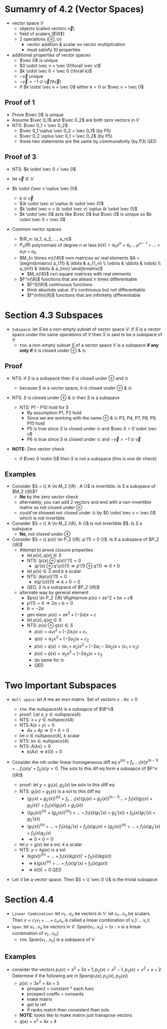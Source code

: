 # Sumamry of 4.2 (Vector Spaces)
- vector space $V$
    - objects (called vectors $\vec v$)
    - field of scalars ($\R$)
    - 2 operations ($\oplus, \odot$)
        - vector addition & scalar on vector multiplication
        - must satisfy 10 properties
- additional properties of vector spaces
    - $\vec 0$ is unique
    - $0 \odot \vec v = \vec 0(\forall \vec v)$
    - $k \odot \vec 0 = \vec 0 (\forall k)$
    - $- \vec v$ unique
    - $- \vec v = -1 \odot \vec v (\forall \vec v)$
    - if $k \odot \vec v = \vec 0$ either $k = 0$ or $\vec v = \vec 0$

## Proof of 1
- Prove $\vec 0$ is unique
- Assume $\vec 0_1$ and $\vec 0_2$ are both zero vectors in $V$
- NTS: $\vec 0_1 = \vec 0_2$
    - $\vec 0_1 \oplus \vec 0_2 = \vec 0_1$ (by P5)
    - $\vec 0_2 \oplus \vec 0_1 = \vec 0_2$ (by P5)
    - these two statements are the same by communativity (by P3) QED

## Proof of 3
- NTS: $k \odot \vec 0 = \vec 0$
- let $\vec v \in V$
- $k \odot (\vec v \oplus \vec 0)$
    - $k \odot \vec v$
    - $(k \odot \vec v) \oplus (k \odot \vec 0)$
    - $k \odot \vec v = (k \odot \vec v) \oplus (k \odot \vec 0)$
    - $k \odot \vec 0$ acts like $\vec 0$ but $\vec 0$ is unique so $k \odot \vec 0 = \vec 0$

- Common vector spaces
    - $\R_n: (a_1, a_2, ..., a_n)$
    - $P_n(R)$ polynomials of degree n or less $p(x) = a_n x^n + a_{n - 1} x^{n - 1} + ... + a_1 x + a_0$
    - $M_{n \times m}(\R)$ nxm matrices w/ real elements $A = \begin{bmatrix} a_{11} & \ldots & a_{1_n} \\ \vdots & \ddots & \vdots \\ a_{m1} & \ldots & a_{mn} \end{bmatrix}$
        - $M_n(\R)$ nxn square matrices with real elements
    - $F^n(\R)$ functions that are atleast n times differentiable
        - $F^0(\R)$ continuous functions
        - think absolute value. it's continuous but not differentiable
        - $f^\infin(\R)$ functions that are infinitetly differentiable

# Section 4.3 Subspaces
- `Subspace`: let $S$ be a non-empty subset of vector space $V$. If $S$ is a vector space under the same operations of $V$ then $S$ is said to be a subspace of $V$
    - `thm`: a non-empty subset $S$ of a vector space $V$ is a subspace **if any only if** it is closed under $\oplus$ & $\odot$

## Proof
- NTS: if $S$ is a subspace then $S$ is closed under $\oplus$ and $\odot$
    - because $S$ is a vector space, it is closed under $\oplus$ & $\odot$
- NTS: $S$ is closed under $\oplus$ & $\odot$ then $S$ is a subspace
    - NTS: P1 - P10 hold for S
        - By assumption P1, P2 hold
        - Since we are working with the same $\oplus$ & $\odot$ P3, P4, P7, P8, P9, P10 hold
        - P5 is true since $S$ is closed under $\odot$ and $\vec 0 = 0 \odot \vec v$
        - P6 is true since $S$ is closed under $\odot$ and $- \vec v = -1 \odot \vec v$

- **NOTE**: Zero vector check
    - if $\vec 0 \notin S$ then $S$ is not a subspace (this is one dir check)

## Examples
- Consider $S = \{ A \in M_2 (\R) : A \}$ is invertible. Is $S$ a subspace of $M_2 (\R)$?
    - **No** by the zero vector check
    - alternately, you can add 2 vectors and end with a non-invertible matrix so not closed under $\oplus$
    - could've showed not closed under $\odot$ by $0 \odot \vec v = \vec 0$ which is not invertible
- Consider $S = \{ A \in M_2 (\R), A \}$ is not invertible $$. Is $S$ a subspace
    - **No**, not closed under $\oplus$
- Consider $S = \{ p(x) \in P_2 (\R): p'(1) = 0 \}$. Is $S$ a subspace of $P_2 (\R)$
    - Attempt to prove closure properties
        - let $p(x), q(x) \in S$
        - NTS: $(p(x) \oplus q(x))'(1) = 0$
            - $(p'(x) \oplus q'(x))(1) \Rightarrow p'(1) \oplus q'(1) \Rightarrow 0 + 0$
        - let $p(x) \in S$ and $k$ a scalar
        - NTS: $(kp(x))'(1) = 0$
            - $k(p'(x))(1) \Rightarrow k \times 0 = 0$
        - QED. $S$ is a subspace of $P_2 (\R)$
    - alternate way by general element
        - $p(x) \in P_2 (\R) \Rightarrow p(x) = ax^2 + bx + c$
        - $p'(1) = 0 \Rightarrow 2a +b = 0$
        - $b = -2a$
        - gen elem: $p(x) = ax^2 + (-2a)x + c$
        - let $p(x), q(x) \in S$
        - NTS: $p(x) \oplus q(x) \in S$
            - $p(x) = a_1 x^2 + (-2a_1)x + c_1$
            - $q(x) = a_2 x^2 + (-2a_2)x + c_2$
            - $p(x) + q(x) = (a_1 + a_2) x^2 + (-2a_1 -2a_2)x + (c_1 + c_2)$
            - $p(x) + q(x) = a_2 x^2 + (-2a_3)x + c_3$
            - do same for $\odot$
            - QED

# Two Important Subspaces
- `Null space`: let $A$ me an mxn matrix. Set of vectors $x: Ax = 0$
    - `thm`: the nullspace(A) is a subsapce of $\R^n$
    - proof: Let $x, y \in nullspace(A)$
    - NTS: $x + y \in nullspace(A)$
    - NTS $A(x + y) = 0$
        - $Ax + Ay \Rightarrow 0 + 0 = 0$
    - let $x \in nullspace(A)$, $k$ scalar
    - NTS: $kx \in nullspace(A)$
    - NTS: $A(kx) = 0$
        - $k(Ax) \Rightarrow k(0) = 0$

- Consider the nth order linear homogeneous diff eq $y^{(n)} + f_{n - 1}(x) y^{(n -1)} + ... f_1 (x)y' + f_0 (x)y = 0$. The sols to this dif eq form a subsapce of $F^n (\R)$
    - proof: let $y = g_1(x), g_2(x)$ be sols to this diff eq
    - NTS: $g_1(x) + g_2(x)$ is a sol to this diff eq
        - $(g_1(x) + g_2(x))^{(n)} + f_{n - 1}(x)(g_1(x) + g_2(x))^{(n - 1)} ... + f_1(x)(g_1(x) + g_2(x))' + f_0(x)(g_1(x) + g_2(x))$
        - $((g_1(x))^{(n)} + (g_2(x))^{(n)}) + ... + f_1(x)(g_1'(x) + g_2'(x)) + f_0(x)(g_1'(x) + g_2'(x))$
        - $(g_1(x))^{(n)} + ... + f_1(x)g_1'(x) + f_0(x)g_1(x) + (g_2(x))^{(n)} + ... + f_1(x)g_2'(x) + f_0(x)g_2(x)$
        - $\Rightarrow 0 + 0 = 0$
    - let $y = g(x)$ be a sol, $k$ a scalar
    - NTS: $y = kg(x)$ is a sol
        - $(kg(x))^{(n)} + ... + f_1(x)(kg(x))' + f_0(x)(kg(x))$
        - $\Rightarrow k(g(x)^{(n)} + ... + f_1(x)g'(x) + f_0(x)g(x))$
        - $\Rightarrow k(0) = 0$
        QED

- Let $V$ be a vector space. Then $S = \{ \vec 0 \}$ is the trivial subsapce

# Section 4.4
- `Linear Combination`: let $v_1 ... v_n$ be vectors in $V$. let $c_1 ... c_n$ be scalars. Then $v = c_1 v_1 + ... + c_n v_n$ is called a linear combination of v_1 ... v_n
- `Span`: let $v_1 ... v_n$ be vectors in $V$. $Span(v_1 ... v_n) = \{ v: v$ is a linear combination of $v_1 ... v_n \}$
    - `thm`: $Span(v_1 ... v_n)$ is a subspace of $V$

## Examples
- consider the vectors $p_1(x) = x^2 + 3x + 1, p_2(x) = x^2 - 1, p_3(x) = x^2 + x + 2$. Determine if the following are in $Span(p_1(x), p_2(x), p_3(x))$
    - $p(x) = 3x^2 + 4x + 3$
        - prospect = constant * each func
        - prospect coeffs = consants
        - make matrix
        - get to ref
        - if ranks match then consistent then sols
    - **NOTE**: looks like to make matrix just transpose vectors
    - $q(x) = x^2 + 4x + 4$
